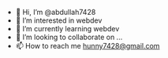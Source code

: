 - 👋 Hi, I’m @abdullah7428
- 👀 I’m interested in webdev
- 🌱 I’m currently learning webdev
- 💞️ I’m looking to collaborate on ...
- 📫 How to reach me hunny7428@gmail.com

<!---
abdullah7428/abdullah7428 is a ✨ special ✨ repository because its `README.md` (this file) appears on your GitHub profile.
You can click the Preview link to take a look at your changes.
--->
